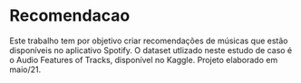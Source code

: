 # Recomendacao
Este trabalho tem por objetivo criar recomendações de músicas que estão disponíveis no aplicativo Spotify. O dataset utlizado neste estudo de caso é o Audio Features of Tracks, disponível no Kaggle.
Projeto elaborado em maio/21.
